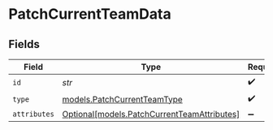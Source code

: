# PatchCurrentTeamData


## Fields

| Field                                                                                  | Type                                                                                   | Required                                                                               | Description                                                                            |
| -------------------------------------------------------------------------------------- | -------------------------------------------------------------------------------------- | -------------------------------------------------------------------------------------- | -------------------------------------------------------------------------------------- |
| `id`                                                                                   | *str*                                                                                  | :heavy_check_mark:                                                                     | N/A                                                                                    |
| `type`                                                                                 | [models.PatchCurrentTeamType](../models/patchcurrentteamtype.md)                       | :heavy_check_mark:                                                                     | N/A                                                                                    |
| `attributes`                                                                           | [Optional[models.PatchCurrentTeamAttributes]](../models/patchcurrentteamattributes.md) | :heavy_minus_sign:                                                                     | N/A                                                                                    |